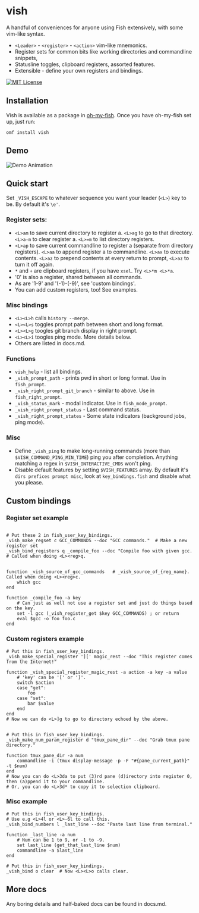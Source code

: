 # vish
A handful of conveniences for anyone using Fish extensively, with some vim-like syntax.
- `<Leader>` - `<register>` - `<action>` vim-like mnemonics.
- Register sets for common bits like working directories and commandline snippets,
- Statusline toggles, clipboard registers, assorted features.
- Extensible - define your own registers and bindings.

[![MIT License](https://img.shields.io/badge/license-MIT-007EC7.svg?style=flat-square)](/LICENSE)

## Installation

Vish is available as a package in [oh-my-fish](https://github.com/oh-my-fish/oh-my-fish). Once you have oh-my-fish set up, just run:

```
omf install vish
```

## Demo

![Demo Animation](../readme/demo.gif?raw=true)

## Quick start

Set `_VISH_ESCAPE` to whatever sequence you want your leader (`<L>`) key to be. By default it's `\e'`.

### Register sets:
- `<L>am` to save current directory to register a. `<L>ag` to go to that directory. `<L>a-m` to clear register a. `<L>=m` to list directory registers.
- `<L>ap` to save current commandline to register a (separate from directory registers). `<L>aa` to append register a to commandline. `<L>ax` to execute contents. `<L>az` to prepend contents at every return to prompt, `<L>az` to turn it off again.
- `*` and `+` are clipboard registers, if you have `xsel`. Try `<L>*m <L>*a`.
- '0' is also a register, shared between all commands.
- As are '1-9' and '(-1)-(-9)', see 'custom bindings'.
- You can add custom registers, too! See examples.

### Misc bindings
- `<L><L>h` calls `history --merge`.
- `<L><L>s` toggles prompt path between short and long format.
- `<L><L>g` toogles git branch display in right prompt.
- `<L><L>i` toogles ping mode. More details below.
- Others are listed in docs.md.

### Functions

- `vish_help` - list all bindings.
- `_vish_prompt_path` - prints pwd in short or long format. Use in `fish_prompt`.
- `_vish_right_prompt_git_branch` - similar to above. Use in `fish_right_prompt`.
- `_vish_status_mark` - modal indicator. Use in `fish_mode_prompt`.
- `_vish_right_prompt_status` - Last command status.
- `_vish_right_prompt_states` - Some state indicators (background jobs, ping mode).

### Misc

- Define `_vish_ping` to make long-running commands (more than `$VISH_COMMAND_PING_MIN_TIME`) ping you after completion. Anything matching a regex in `$VISH_INTERACTIVE_CMDS` won't ping.
- Disable default features by setting `$VISH_FEATURES` array. By default it's `dirs prefices prompt misc`, look at `key_bindings.fish` and disable what you please.

## Custom bindings

### Register set example
```

# Put these 2 in fish_user_key_bindings.
_vish_make_regset c GCC_COMMANDS --doc "GCC commands."	# Make a new register set
_vish_bind_registers q _compile_foo --doc "Compile foo with given gcc.	# Called when doing <L><reg>q.


function _vish_source_of_gcc_commands	# _vish_source_of_{reg_name}. Called when doing <L><reg>c.
	which gcc
end

function _compile_foo -a key
	# Can just as well not use a register set and just do things based on the key.
	set -l gcc (_vish_register_get $key GCC_COMMANDS) ; or return
	eval $gcc -o foo foo.c
end
```

### Custom registers example
```
# Put this in fish_user_key_bindings.
_vish_make_special_register '][' magic_rest --doc "This register comes from the Internet!"

function _vish_special_register_magic_rest -a action -a key -a value
	# 'key' can be '[' or ']'.
	switch $action
	case "get":
		foo
	case "set":
		bar $value
	end
end
# Now we can do <L>]g to go to directory echoed by the above.


# Put this in fish_user_key_bindings.
_vish_make_num_param_register d "tmux_pane_dir" --doc "Grab tmux pane directory."

function tmux_pane_dir -a num
	commandline -i (tmux display-message -p -F "#{pane_current_path}" -t $num)
end
# Now you can do <L>3da to put (3)rd pane (d)irectory into register 0, then (a)ppend it to your commandline.
# Or, you can do <L>3d* to copy it to selection clipboard.
```

### Misc example
```
# Put this in fish_user_key_bindings.
# Use e.g <L>4l or <L>-6l to call this.
_vish_bind_numbers l _last_line --doc "Paste last line from terminal."

function _last_line -a num
	# Num can be 1 to 9, or -1 to -9.
	set last_line (get_that_last_line $num)
	commandline -a $last_line
end

# Put this in fish_user_key_bindings.
_vish_bind o clear	# Now <L><L>o calls clear.
```

## More docs

Any boring details and half-baked docs can be found in docs.md.
